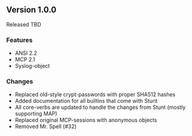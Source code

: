 ## Version 1.0.0

Released TBD

### Features
  * ANSI 2.2
  * MCP 2.1
  * Syslog-object 

### Changes
  * Replaced old-style crypt-passwords with proper SHA512 hashes
  * Added documentation for all builtins that come with Stunt
  * All core-verbs are updated to handle the changes from Stunt (mostly supporting MAP)
  * Replaced original MCP-sessions with anonymous objects
  * Removed Mr. Spell (#32)
